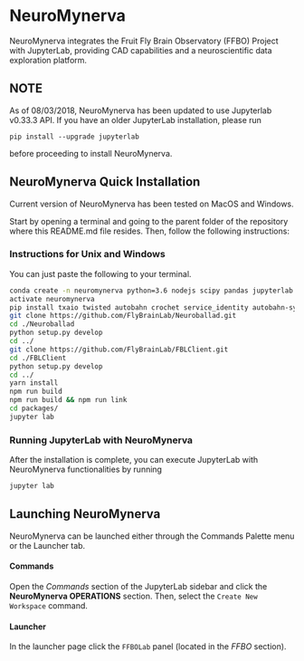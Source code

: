 # NeuroMynerva

NeuroMynerva integrates the Fruit Fly Brain Observatory (FFBO) Project with JupyterLab, providing CAD capabilities and a neuroscientific data exploration platform.

## NOTE
As of 08/03/2018, NeuroMynerva has been updated to use Jupyterlab v0.33.3 API. If you have an older JupyterLab installation, please run 
```
pip install --upgrade jupyterlab
```
before proceeding to install NeuroMynerva. 

## NeuroMynerva Quick Installation

Current version of NeuroMynerva has been tested on MacOS and Windows.

Start by opening a terminal and going to the parent folder of the repository where this README.md file resides. Then, follow the following instructions:

### Instructions for Unix and Windows

You can just paste the following to your terminal.

```bash
conda create -n neuromynerva python=3.6 nodejs scipy pandas jupyterlab cookiecutter git -c conda-forge -y
activate neuromynerva
pip install txaio twisted autobahn crochet service_identity autobahn-sync matplotlib h5py networkx seaborn pypiwin32
git clone https://github.com/FlyBrainLab/Neuroballad.git
cd ./Neuroballad
python setup.py develop
cd ../
git clone https://github.com/FlyBrainLab/FBLClient.git
cd ./FBLClient
python setup.py develop
cd ../
yarn install
npm run build
npm run build && npm run link
cd packages/
jupyter lab
```

### Running JupyterLab with NeuroMynerva

After the installation is complete, you can execute JupyterLab with NeuroMynerva functionalities by running

```bash
jupyter lab
```

## Launching NeuroMynerva

NeuroMynerva can be launched either through the Commands Palette menu or the Launcher tab.

#### Commands

Open the _Commands_ section of the JupyterLab sidebar and click the __NeuroMynerva OPERATIONS__ section. Then, select the `Create New Workspace` command.

#### Launcher

In the launcher page click the `FFBOLab` panel (located in the _FFBO_ section).
